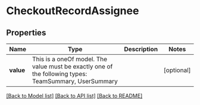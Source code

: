 # CheckoutRecordAssignee



## Properties
Name | Type | Description | Notes
------------ | ------------- | ------------- | -------------
**value** | This is a oneOf model. The value must be exactly one of the following types: TeamSummary, UserSummary |  | [optional] 




[[Back to Model list]](../README.md#models) [[Back to API list]](../README.md#api-endpoints) [[Back to README]](../README.md)


